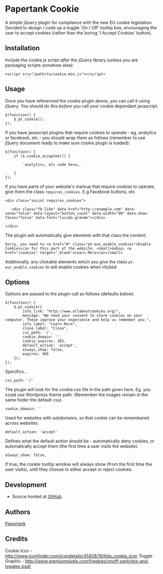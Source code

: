 # Papertank Cookie

A simple jQuery plugin for compliance with the new EU cookie legislation. Decided to design / code up a toggle 'On / Off' tooltip box, encouraging the user to accept cookies (rather than the boring 'I Accept Cookies' button).

## Installation

Include the cookie.js script *after* the jQuery library (unless you are packaging scripts somehow else):

    <script src="/path/to/cookie.min.js"></script>

## Usage

Once you have referenced the cookie plugin above, you can call it using jQuery. You should do this *before* you call your cookie dependant javascript.

    $(function() {
  		$.pt_cookie();
  	});
  	
If you have javascript plugins that require cookies to operate - eg. analytics or facebook, etc - you should wrap them as follows (remember to use jQuery document ready to make sure cookie plugin is loaded):

	$(function() {	
		if ($.cookie_accepted()) {
		
			`analytics, etc code here…`
			
		}
	});

If you have parts of your website's markup that require cookies to operate, give them the class `requires_cookies`. E.g Facebook buttons, etc.

	<div class="social requires_cookies">
            		
       <div class="fb-like" data-href="http://example.com" data-send="false" data-layout="button_count" data-width="90" data-show-faces="false" data-font="lucida grande"></div>
        
    </div>

The plugin will automatically give elements with that class the content:

	Sorry, you need to <a href="#" class="pt-euc_enable_cookies">Enable Cookies</a> for this part of the website. <small>&nbsp; <a href="/cookies" target="_blank">Learn More</a></small>
	
Additionally, any clickable elements which you give the class `pt-euc_enable_cookies` to will enable cookies when clicked.

## Options

Options are passed to the plugin call as follows (defaults below).

	$(function() {
  		$.pt_cookie({
  			info_link: "http://www.allaboutcookies.org/",
            message: "We need your consent to store cookies on your computer. These improve your experience and help us remember you.",
            info_label: "Learn More",
            close_label: "Close",
            css_path: '/',
            cookie_domain: '',
            cookie_expires: 365,
            default_action: 'accept',
            always_show: false,
            expires: 365
  		});
  	});

Specifics…

	css_path: '/'
	
The plugin will look for the cookie.css file in the path given here. Eg. you could use Wordpress theme path. (Remember the images remain in the same folder the default css).

	cookie_domain: ''
	
Used for websites with subdomains, so that cookie can be remembered across websites. 

	default_action: 'accept'
	
Defines what the default action should be - automatically deny cookies, or automatically accept them (the first time a user visits the website).

	always_show: false,

If true, the cookie tooltip window will always show (from the first time the user visits), until they choose to either accept or reject cookies.

## Development

- Source hosted at [GitHub](https://github.com/papertank/eu-cookie)

## Authors

[Papertank](https://github.com/papertank)

## Credits

Cookie Icon - http://www.iconfinder.com/icondetails/45928/16/bite_cookie_icon
Toggle Graphic - http://www.premiumpixels.com/freebies/onoff-switches-and-toggles-psd/

